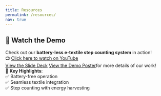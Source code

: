 ```yaml
---
title: Resources
permalink: /resources/
nav: true
---
```


## 🎥 Watch the Demo  
Check out our **battery-less e-textile step counting system** in action!  
📺 [Click here to watch on YouTube](https://www.youtube.com/watch?v=TVmZA9vIDyw)  
[View the Slide Deck](files/VLSI_2024_Session_C27_v3.pdf) [View the Demo Poster](files/2024_VLSI_Demo_Poster.pdf)for more details of our work!  
🚀 **Key Highlights**:  
✅ Battery-free operation  
✅ Seamless textile integration  
✅ Step counting with energy harvesting  

      
